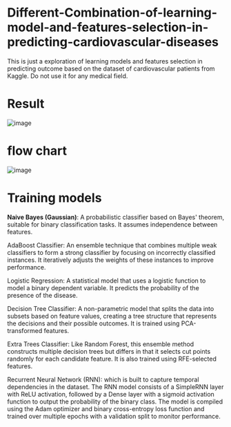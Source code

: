 # Different-Combination-of-learning-model-and-features-selection-in-predicting-cardiovascular-diseases
This is just a exploration of learning models and features selection in predicting outcome based on the dataset of cardiovascular patients from Kaggle. Do not use it for any medical field.
# Result
![image](https://github.com/user-attachments/assets/17e4c2a0-45b6-443c-ac33-fd0876c89f86)
# flow chart
![image](https://github.com/user-attachments/assets/4b7b8ef0-28ab-43c8-b447-2a89f191fb2a)
# Training models
<b>Naive Bayes (Gaussian)</b>: A probabilistic classifier based on Bayes' theorem, 
suitable for binary classification tasks. It assumes independence between features.

AdaBoost Classifier: An ensemble technique that combines multiple weak 
classifiers to form a strong classifier by focusing on incorrectly classified instances. 
It iteratively adjusts the weights of these instances to improve performance.  

Logistic Regression: A statistical model that uses a logistic function to model a 
binary dependent variable. It predicts the probability of the presence of the disease.  

Decision Tree Classifier: A non-parametric model that splits the data into subsets 
based on feature values, creating a tree structure that represents the decisions and 
their possible outcomes. It is trained using PCA-transformed features.  
 
Extra Trees Classifier: Like Random Forest, this ensemble method constructs 
multiple decision trees but differs in that it selects cut points randomly for each 
candidate feature. It is also trained using RFE-selected features.  

Recurrent Neural Network (RNN): which is built to capture temporal 
dependencies in the dataset. The RNN model consists of a SimpleRNN layer with 
ReLU activation, followed by a Dense layer with a sigmoid activation function to 
output the probability of the binary class. The model is compiled using the Adam 
optimizer and binary cross-entropy loss function and trained over multiple epochs 
with a validation split to monitor performance.  
